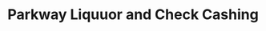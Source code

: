 ---
title: "Parkway Liquuor and Check Cashing"
url: /detroit/parkway-liquuor-and-check-cashing/
shop: Lebensmittel
---